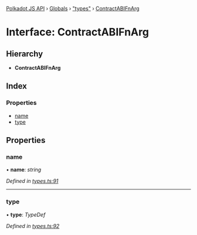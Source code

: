 [Polkadot JS API](../README.md) › [Globals](../globals.md) › ["types"](../modules/_types_.md) › [ContractABIFnArg](_types_.contractabifnarg.md)

# Interface: ContractABIFnArg

## Hierarchy

* **ContractABIFnArg**

## Index

### Properties

* [name](_types_.contractabifnarg.md#name)
* [type](_types_.contractabifnarg.md#type)

## Properties

###  name

• **name**: *string*

*Defined in [types.ts:91](https://github.com/polkadot-js/api/blob/7143f5e643/packages/api-contract/src/types.ts#L91)*

___

###  type

• **type**: *TypeDef*

*Defined in [types.ts:92](https://github.com/polkadot-js/api/blob/7143f5e643/packages/api-contract/src/types.ts#L92)*
